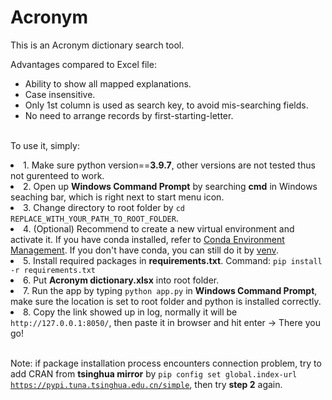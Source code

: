 # Acronym
This is an Acronym dictionary search tool.

Advantages compared to Excel file:
- Ability to show all mapped explanations.
- Case insensitive.
- Only 1st column is used as search key, to avoid mis-searching fields.
- No need to arrange records by first-starting-letter.

</br>To use it, simply:
<li> 1. Make sure python version==<strong>3.9.7</strong>, other versions are not tested thus not gurenteed to work. </li>
<li> 2. Open up <strong>Windows Command Prompt</strong> by searching <strong>cmd</strong> in Windows seaching bar, which is right next to start menu icon.</li>
<li> 3. Change directory to root folder by <code>cd REPLACE_WITH_YOUR_PATH_TO_ROOT_FOLDER</code>. </li>
<li> 4. (Optional) Recommend to create a new virtual environment and activate it. If you have conda installed, refer to <a href="https://conda.io/projects/conda/en/latest/user-guide/tasks/manage-environments.html#creating-an-environment-with-commands" title="Conda Environment Management">Conda Environment Management</a>. If you don't have conda, you can still do it by <a href="https://docs.python.org/3/library/venv.html" title="venv">venv</a>.
<li> 5. Install required packages in <strong>requirements.txt</strong>. Command: <code>pip install -r requirements.txt</code></li>
<li> 6. Put <strong>Acronym dictionary.xlsx</strong> into root folder. </li>
<li> 7. Run the app by typing <code>python app.py</code> in <strong>Windows Command Prompt</strong>, make sure the location is set to root folder and python is installed correctly.</li>
<li> 8. Copy the link showed up in log, normally it will be <code>http://127.0.0.1:8050/</code>, then paste it in browser and hit enter -> There you go!</li>

</br>Note: if package installation process encounters connection problem, try to add CRAN from <strong>tsinghua mirror</strong> by <code>pip config set global.index-url https://pypi.tuna.tsinghua.edu.cn/simple</code>, then try <strong>step 2</strong> again.
